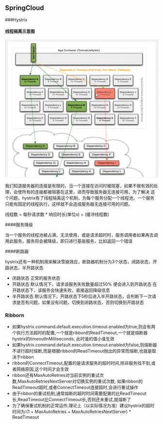 ## SpringCloud

###Hystrix

#### 线程隔离示意图

![binaryTree](../image/QQ图片20200212183110.png) 


我们知道服务器的连接是有限的，当一个连接在访问时被阻塞，如果不做有效的处理，会使所有的连接都被阻塞在这里，进而导致服务器无连接可用，为了解决
这个问题，hystrix有了线程隔离这个机制，为每个服务分配一个线程池，一个服务只能有固定的线程执行，这样就不会造成服务器无连接可用的问题。

线程数 = 每秒请求数 * 响应时长(单位s) + (缓冲线程数)


####服务降级

当一个服务的线程池被占满，无法使用，或是请求超时时，服务调用者如果再去调用此服务，服务将会被降级，即只进行基层服务，比如返回一个错误

####断路器

hystrix还有一种机制用来解决雪崩效应，断路器机制分为3个状态，闭路状态，开路状态，半开路状态

- 闭路状态 正常的服务状态 
- 开路状态 默认情况下，请求该服务失败数量超过50% 便会进入到开路状态 在开路状态下，该服务会快速失败，直接返回降级信息
- 半开路状态 默认情况下，开路状态下5秒后进入半开路状态，会判断下一次请求是否有问题，如果没有问题，切换到闭路状态，否则切换到开路状态


### Ribborn

- 如果hystrix.command.default.execution.timeout.enabled为true,则会有两个执行方法超时的配置,一个就是ribbon的ReadTimeout,一个就是熔断器hystrix的timeoutInMilliseconds, 此时谁的值小谁生效
- 如果hystrix.command.default.execution.timeout.enabled为false,则熔断器不进行超时熔断,而是根据ribbon的ReadTimeout抛出的异常而熔断,也就是取决于ribbon
- ribbon的ConnectTimeout,配置的是请求服务的超时时间,除非服务找不到,或者网络原因,这个时间才会生效
- ribbon还有MaxAutoRetries对当前实例的重试次数,MaxAutoRetriesNextServer对切换实例的重试次数, 如果ribbon的ReadTimeout超时,或者ConnectTimeout连接超时,会进行重试操作
- 由于ribbon的重试机制,通常熔断的超时时间需要配置的比ReadTimeout长,ReadTimeout比ConnectTimeout长,否则还未重试,就熔断了
- 为了确保重试机制的正常运作,理论上（以实际情况为准）建议hystrix的超时时间为:(1 + MaxAutoRetries + MaxAutoRetriesNextServer) * ReadTimeout